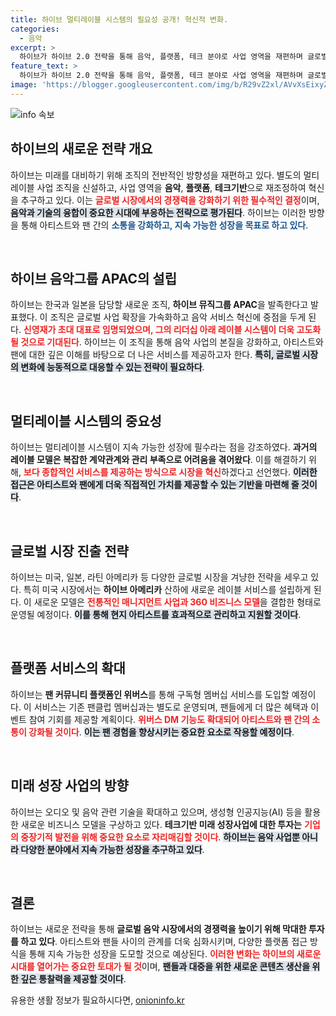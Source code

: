 ```yaml
---
title: 하이브 멀티레이블 시스템의 필요성 공개! 혁신적 변화.
categories:
  - 음악
excerpt: >
  하이브가 하이브 2.0 전략을 통해 음악, 플랫폼, 테크 분야로 사업 영역을 재편하며 글로벌 확장을 가속합니다. 새로운 멀티레이블 시스템과 구독형 서비스 도입으로 팬들과 더욱 가까워질 계획입니다.
feature_text: >
  하이브가 하이브 2.0 전략을 통해 음악, 플랫폼, 테크 분야로 사업 영역을 재편하며 글로벌 확장을 가속합니다. 새로운 멀티레이블 시스템과 구독형 서비스 도입으로 팬들과 더욱 가까워질 계획입니다.
image: 'https://blogger.googleusercontent.com/img/b/R29vZ2xl/AVvXsEixyZcFfHzMRdzZMjFBmAUKJYCLCGyLL1o632UiGVXcaFdKo_bkvkuCioo0uUKlGfBVcT3P84aROyZIXSBEx3Aw5nCQ3pTgDom1WDC4m8eifvWiAmWEEVb4x6G_l8C0QH225ldMjyaFvpxGEBGNO37VmDTDMHGhJPq73UglMfDca1-0aw/s1600/blogspot.png'
---
```


<p><img src="https://blogger.googleusercontent.com/img/b/R29vZ2xl/AVvXsEixyZcFfHzMRdzZMjFBmAUKJYCLCGyLL1o632UiGVXcaFdKo_bkvkuCioo0uUKlGfBVcT3P84aROyZIXSBEx3Aw5nCQ3pTgDom1WDC4m8eifvWiAmWEEVb4x6G_l8C0QH225ldMjyaFvpxGEBGNO37VmDTDMHGhJPq73UglMfDca1-0aw/s1600/blogspot.png" alt="info 속보" /></p>

<h2 data-ke-size="size26">하이브의 새로운 전략 개요</h2>

<p data-ke-size="size16">하이브는 미래를 대비하기 위해 조직의 전반적인 방향성을 재편하고 있다. 별도의 멀티레이블 사업 조직을 신설하고, 사업 영역을 <b>음악</b>, <b>플랫폼</b>, <b>테크기반</b>으로 재조정하여 혁신을 추구하고 있다. 이는 <b><span style="color: #ee2323;">글로벌 시장에서의 경쟁력을 강화하기 위한 필수적인 결정</span></b>이며, <b><span style="background-color: #21538527;">음악과 기술의 융합이 중요한 시대에 부응하는 전략으로 평가된다</span></b>. 하이브는 이러한 방향을 통해 아티스트와 팬 간의 <b><span style="color: #1a5490;">소통을 강화하고, 지속 가능한 성장을 목표로 하고 있다</span></b>.</p>

<p data-ke-size="size16">&nbsp;</p>

<h2 data-ke-size="size26">하이브 음악그룹 APAC의 설립</h2>

<p data-ke-size="size16">하이브는 한국과 일본을 담당할 새로운 조직, <b>하이브 뮤직그룹 APAC</b>을 발족한다고 발표했다. 이 조직은 글로벌 사업 확장을 가속화하고 음악 서비스 혁신에 중점을 두게 된다. <b><span style="color: #ee2323;">신영재가 초대 대표로 임명되었으며, 그의 리더십 아래 레이블 시스템이 더욱 고도화될 것으로 기대된다</span></b>. 하이브는 이 조직을 통해 음악 사업의 본질을 강화하고, 아티스트와 팬에 대한 깊은 이해를 바탕으로 더 나은 서비스를 제공하고자 한다. <b><span style="background-color: #21538527;">특히, 글로벌 시장의 변화에 능동적으로 대응할 수 있는 전략이 필요하다</span></b>.</p>

<p data-ke-size="size16">&nbsp;</p>

<h2 data-ke-size="size26">멀티레이블 시스템의 중요성</h2>

<p data-ke-size="size16">하이브는 멀티레이블 시스템이 지속 가능한 성장에 필수라는 점을 강조하였다. <b>과거의 레이블 모델은 복잡한 계약관계와 관리 부족으로 어려움을 겪어왔다</b>. 이를 해결하기 위해, <b><span style="color: #ee2323;">보다 종합적인 서비스를 제공하는 방식으로 시장을 혁신</span></b>하겠다고 선언했다. <b><span style="background-color: #21538527;">이러한 접근은 아티스트와 팬에게 더욱 직접적인 가치를 제공할 수 있는 기반을 마련해 줄 것이다</span></b>.</p>

<p data-ke-size="size16">&nbsp;</p>

<h2 data-ke-size="size26">글로벌 시장 진출 전략</h2>

<p data-ke-size="size16">하이브는 미국, 일본, 라틴 아메리카 등 다양한 글로벌 시장을 겨냥한 전략을 세우고 있다. 특히 미국 시장에서는 <b>하이브 아메리카</b> 산하에 새로운 레이블 서비스를 설립하게 된다. 이 새로운 모델은 <b><span style="color: #ee2323;">전통적인 매니지먼트 사업과 360 비즈니스 모델</span></b>을 결합한 형태로 운영될 예정이다. <b><span style="background-color: #21538527;">이를 통해 현지 아티스트를 효과적으로 관리하고 지원할 것이다</span></b>.</p>

<p data-ke-size="size16">&nbsp;</p>

<h2 data-ke-size="size26">플랫폼 서비스의 확대</h2>

<p data-ke-size="size16">하이브는 <b>팬 커뮤니티 플랫폼인 위버스</b>를 통해 구독형 멤버십 서비스를 도입할 예정이다. 이 서비스는 기존 팬클럽 멤버십과는 별도로 운영되며, 팬들에게 더 많은 혜택과 이벤트 참여 기회를 제공할 계획이다. <b><span style="color: #ee2323;">위버스 DM 기능도 확대되어 아티스트와 팬 간의 소통이 강화될 것이다</span></b>. <b><span style="background-color: #21538527;">이는 팬 경험을 향상시키는 중요한 요소로 작용할 예정이다</span></b>.</p>

<p data-ke-size="size16">&nbsp;</p>

<h2 data-ke-size="size26">미래 성장 사업의 방향</h2>

<p data-ke-size="size16">하이브는 오디오 및 음악 관련 기술을 확대하고 있으며, 생성형 인공지능(AI) 등을 활용한 새로운 비즈니스 모델을 구상하고 있다. <b>테크기반 미래 성장사업에 대한 투자는</b> <b><span style="color: #ee2323;">기업의 중장기적 발전을 위해 중요한 요소로 자리매김할 것이다</span></b>. <b><span style="background-color: #21538527;">하이브는 음악 사업뿐 아니라 다양한 분야에서 지속 가능한 성장을 추구하고 있다</span></b>.</p>

<p data-ke-size="size16">&nbsp;</p>

<h2 data-ke-size="size26">결론</h2>

<p data-ke-size="size16">하이브는 새로운 전략을 통해 <b>글로벌 음악 시장에서의 경쟁력을 높이기 위해 막대한 투자를 하고 있다</b>. 아티스트와 팬들 사이의 관계를 더욱 심화시키며, 다양한 플랫폼 접근 방식을 통해 지속 가능한 성장을 도모할 것으로 예상된다. <b><span style="color: #ee2323;">이러한 변화는 하이브의 새로운 시대를 열어가는 중요한 토대가 될 것</span></b>이며, <b><span style="background-color: #21538527;">팬들과 대중을 위한 새로운 콘텐츠 생산을 위한 깊은 통찰력을 제공할 것이다</span></b>.</p>
유용한 생활 정보가 필요하시다면, <a href="https://onioninfo.kr" rel="dofollow">onioninfo.kr</a>



